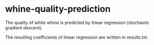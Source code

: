 # whine-quality-prediction

The quality of white whine is predicted by linear regression (stochastic gradient descent). 

The resulting coefficients of linear regression are written in results.txt.
